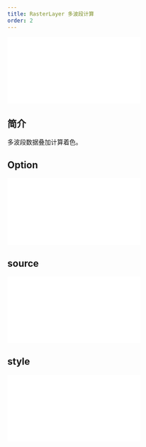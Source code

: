 ```yaml
---
title: RasterLayer 多波段计算
order: 2
---
```


<embed src="@/docs/common/style.md"></embed>

## 简介

多波段数据叠加计算着色。

## Option

<embed src="@/docs/common/layer/options.md"></embed>

## source

<embed src="@/docs/api/source/raster/raster_band_calc.zh.md"></embed>

## style

<embed src="@/docs/api/raster_layer/common/style.md"></embed>
